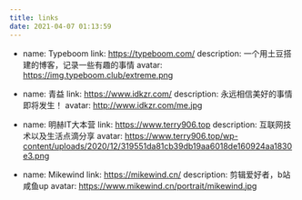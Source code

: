```yaml
---
title: links
date: 2021-04-07 01:13:59
---
```


- name: Typeboom
  link: https://typeboom.com/
  description: 一个用土豆搭建的博客，记录一些有趣的事情
  avatar: https://img.typeboom.club/extreme.png

- name: 青益
  link: https://www.idkzr.com/
  description: 永远相信美好的事情即将发生！
  avatar: http://www.idkzr.com/me.jpg
  
- name: 明赫IT大本营
  link: https://www.terry906.top
  description: 互联网技术以及生活点滴分享
  avatar: https://www.terry906.top/wp-content/uploads/2020/12/319551da81cb39db19aa6018de160924aa1830e3.png
  
- name: Mikewind
  link: https://mikewind.cn/
  description: 剪辑爱好者，b站咸鱼up
  avatar: https://www.mikewind.cn/portrait/mikewind.jpg